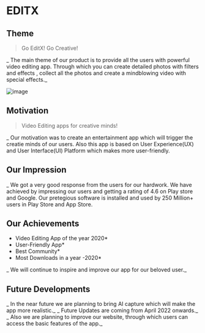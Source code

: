 # **EDITX**

## **Theme**

> Go EditX! Go Creative! 

_ The main theme of our product is to provide all the users with powerful video editing app. Through which you can create detailed photos with filters and effects , collect all the photos and create a mindblowing video with special effects._

![image](https://user-images.githubusercontent.com/96131431/156333837-4b6162ce-3f81-4e1c-9cf1-82ab0cc5544f.png)

## **Motivation**

> Video Editing apps for creative minds! 

_ Our motivation was to create an entertainment app which will trigger the creatie minds of our users. Also this app is based on User Experience(UX) and User Interface(UI) Platform which makes more user-friendly.

## **Our Impression**

_ We got a very good response from the users for our hardwork. We have achieved by impressing our users and getting a rating of 4.6 on Play store and Google. Our pretegious software is installed and used by 250 Million+ users in Play Store and App Store.

## **Our Achievements**

* Video Editing App of the year 2020*
* User-Friendly App*
* Best Community*
* Most Downloads in a year -2020*

_ We will continue to inspire and improve our app for our beloved user._

## **Future Developments**

_ In the near future we are planning to bring AI capture which will make the app more realistic._
_ Future Updates are coming from April 2022 onwards._
_ Also we are planning to improve our website, through which users can access the basic features of the app._

